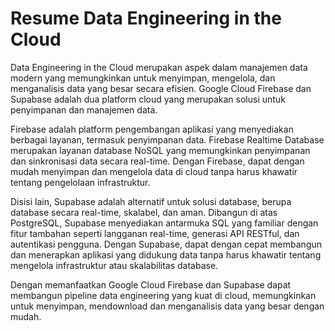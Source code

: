 # Resume Data Engineering in the Cloud

Data Engineering in the Cloud merupakan aspek dalam manajemen data modern yang memungkinkan untuk menyimpan, mengelola, dan menganalisis data yang besar secara efisien. Google Cloud Firebase dan Supabase adalah dua platform cloud yang merupakan solusi untuk penyimpanan dan manajemen data.

Firebase adalah platform pengembangan aplikasi yang menyediakan berbagai layanan, termasuk penyimpanan data. Firebase Realtime Database merupakan layanan database NoSQL yang memungkinkan penyimpanan dan sinkronisasi data secara real-time. Dengan Firebase, dapat dengan mudah menyimpan dan mengelola data di cloud tanpa harus khawatir tentang pengelolaan infrastruktur.

Disisi lain, Supabase adalah alternatif untuk solusi database, berupa database secara real-time, skalabel, dan aman. Dibangun di atas PostgreSQL, Supabase menyediakan antarmuka SQL yang familiar dengan fitur tambahan seperti langganan real-time, generasi API RESTful, dan autentikasi pengguna. Dengan Supabase, dapat dengan cepat membangun dan menerapkan aplikasi yang didukung data tanpa harus khawatir tentang mengelola infrastruktur atau skalabilitas database.

Dengan memanfaatkan Google Cloud Firebase dan Supabase dapat membangun pipeline data engineering yang kuat di cloud, memungkinkan untuk menyimpan, mendownload dan menganalisis data yang besar dengan mudah.